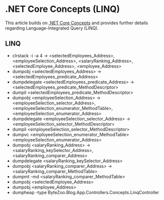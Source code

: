 # .NET Core Concepts (LINQ)

This article builds on [.NET Core Concepts](./.NET%20Core%20Concepts%20(Summary).md) and provides further details regarding Language-Integrated Query (LINQ).

## LINQ

* clrstack -i -a 4 -> <selectedEmployees_Address>, <employeeSelection_Address>, <salaryRanking_Address>, <selectedEmployee_Address>, <employee_Address>
* dumpobj <selectedEmployees_Address> -> <selectedEmployees_predicate_Address>
* dumpdelegate <selectedEmployees_predicate_Address> -> <selectedEmployees_predicate_MethodDescriptor>
* dumpil <selectedEmployees_predicate_MethodDescriptor>
* dumpobj <employeeSelection_Address> -> <employeeSelection_selector_Address>, <employeeSelection_enumerator_MethodTable>, <employeeSelection_enumerator_Address>
* dumpdelegate <employeeSelection_selector_Address> -> <employeeSelection_selector_MethodDescriptor>
* dumpil <employeeSelection_selector_MethodDescriptor>
* dumpvc <employeeSelection_enumerator_MethodTable> <employeeSelection_enumerator_Address>
* dumpobj <salaryRanking_Address> -> <salaryRanking_keySelector_Address>, <salaryRanking_comparer_Address>
* dumpdelegate <salaryRanking_keySelector_Address>
* dumpobj <salaryRanking_comparer_Address> -> <salaryRanking_comparer_MethodTable>
* dumpmt -md <salaryRanking_comparer_MethodTable>
* dumpobj <selectedEmployee_Address>
* dumpobj <employee_Address>
* dumpheap -type ByteZoo.Blog.App.Controllers.Concepts.LinqController